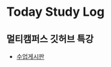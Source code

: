 # Today Study Log

## 멀티캠퍼스 깃허브 특강

- [수업게시판](https://hg-edu.notion.site/Git-230309-230310-Python-24-25-ef50bfefccc44057834eb87754a7e6d3)

